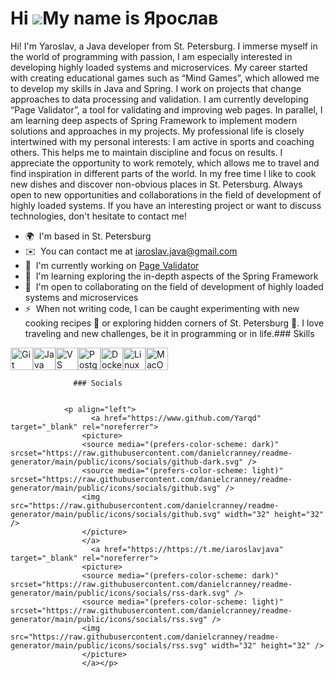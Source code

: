 Hi ![](https://user-images.githubusercontent.com/18350557/176309783-0785949b-9127-417c-8b55-ab5a4333674e.gif)My name is Ярослав
===============================================================================================================================

Hi! I'm Yaroslav, a Java developer from St. Petersburg. I immerse myself in the world of programming with passion, I am especially interested in developing highly loaded systems and microservices. My career started with creating educational games such as “Mind Games”, which allowed me to develop my skills in Java and Spring. I work on projects that change approaches to data processing and validation. I am currently developing “Page Validator”, a tool for validating and improving web pages. In parallel, I am learning deep aspects of Spring Framework to implement modern solutions and approaches in my projects. My professional life is closely intertwined with my personal interests: I am active in sports and coaching others. This helps me to maintain discipline and focus on results. I appreciate the opportunity to work remotely, which allows me to travel and find inspiration in different parts of the world. In my free time I like to cook new dishes and discover non-obvious places in St. Petersburg. Always open to new opportunities and collaborations in the field of development of highly loaded systems. If you have an interesting project or want to discuss technologies, don't hesitate to contact me!

*   🌍  I'm based in St. Petersburg
*   ✉️  You can contact me at [iaroslav.java@gmail.com](mailto:iaroslav.java@gmail.com)
*   🚀  I'm currently working on [Page Validator](http://github.com/Yarqd/java-project-72)
*   🧠  I'm learning exploring the in-depth aspects of the Spring Framework
*   🤝  I'm open to collaborating on the field of development of highly loaded systems and microservices
*   ⚡  When not writing code, I can be caught experimenting with new cooking recipes 🍳 or exploring hidden corners of St. Petersburg 🚶. I love traveling and new challenges, be it in programming or in life.### Skills 
<p align="left">
<a href="https://git-scm.com/" target="_blank" rel="noreferrer"><img src="https://raw.githubusercontent.com/danielcranney/readme-generator/main/public/icons/skills/git-colored.svg" width="36" height="36" alt="Git" /></a><a href="https://www.oracle.com/java/" target="_blank" rel="noreferrer"><img src="https://raw.githubusercontent.com/danielcranney/readme-generator/main/public/icons/skills/java-colored.svg" width="36" height="36" alt="Java" /></a><a href="https://code.visualstudio.com/" target="_blank" rel="noreferrer"><img src="https://raw.githubusercontent.com/danielcranney/readme-generator/main/public/icons/skills/visualstudiocode.svg" width="36" height="36" alt="VS Code" /></a><a href="https://www.postgresql.org/" target="_blank" rel="noreferrer"><img src="https://raw.githubusercontent.com/danielcranney/readme-generator/main/public/icons/skills/postgresql-colored.svg" width="36" height="36" alt="PostgreSQL" /></a><a href="https://www.docker.com/" target="_blank" rel="noreferrer"><img src="https://raw.githubusercontent.com/danielcranney/readme-generator/main/public/icons/skills/docker-colored.svg" width="36" height="36" alt="Docker" /></a><a href="https://www.linux.org" target="_blank" rel="noreferrer"><img src="https://raw.githubusercontent.com/danielcranney/readme-generator/main/public/icons/skills/linux-colored.svg" width="36" height="36" alt="Linux" /></a><a href="https://apple.com" target="_blank" rel="noreferrer"><img src="https://raw.githubusercontent.com/danielcranney/readme-generator/main/public/icons/skills/macos-colored.svg" width="36" height="36" alt="MacOS" /></a>
                    </p>
                    
                  ### Socials
                  
                  
                <p align="left">
                      <a href="https://www.github.com/Yarqd" target="_blank" rel="noreferrer">
                    <picture>
                    <source media="(prefers-color-scheme: dark)" srcset="https://raw.githubusercontent.com/danielcranney/readme-generator/main/public/icons/socials/github-dark.svg" />
                    <source media="(prefers-color-scheme: light)" srcset="https://raw.githubusercontent.com/danielcranney/readme-generator/main/public/icons/socials/github.svg" />
                    <img src="https://raw.githubusercontent.com/danielcranney/readme-generator/main/public/icons/socials/github.svg" width="32" height="32" />
                    </picture>
                    </a>
                      <a href="https://https://t.me/iaroslavjava" target="_blank" rel="noreferrer">
                    <picture>
                    <source media="(prefers-color-scheme: dark)" srcset="https://raw.githubusercontent.com/danielcranney/readme-generator/main/public/icons/socials/rss-dark.svg" />
                    <source media="(prefers-color-scheme: light)" srcset="https://raw.githubusercontent.com/danielcranney/readme-generator/main/public/icons/socials/rss.svg" />
                    <img src="https://raw.githubusercontent.com/danielcranney/readme-generator/main/public/icons/socials/rss.svg" width="32" height="32" />
                    </picture>
                    </a></p>
